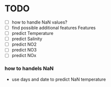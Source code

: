 

# TODO

- [ ] how to handle NaN values?
- [ ] find possible additional features Features
- [ ] predict Temperature
- [ ] predict Salinity
- [ ] predict NO2
- [ ] predict NO3
- [ ] predict NOx

### how to handels NaN

- use days and date to predict NaN temperature
